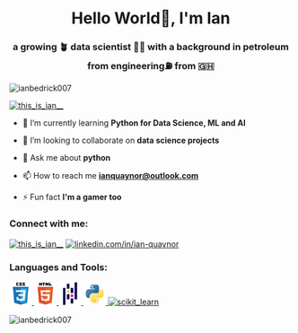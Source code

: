 

<h1 align="center">Hello World👋, I'm Ian</h1>
<h3 align="center">a growing 🪴 data scientist 👨‍💻 with a background in petroleum from engineering⛽ from 🇬🇭 </h3>



<p align="left"> <img src="https://komarev.com/ghpvc/?username=ianbedrick007&label=Profile%20views&color=0e75b6&style=flat" alt="ianbedrick007" /> </p>

<p align="left"> <a href="https://twitter.com/this_is_ian__" target="blank"><img src="https://img.shields.io/twitter/follow/this_is_ian__?logo=twitter&style=for-the-badge" alt="this_is_ian__" /></a> </p>

- 🌱 I’m currently learning **Python for Data Science, ML and AI**

- 👯 I’m looking to collaborate on **data science projects**

- 💬 Ask me about **python**

- 📫 How to reach me **ianquaynor@outlook.com**

- ⚡ Fun fact **I'm a gamer too**

<h3 align="left">Connect with me:</h3>
<p align="left">
<a href="https://twitter.com/this_is_ian__" target="blank"><img align="center" src="https://raw.githubusercontent.com/rahuldkjain/github-profile-readme-generator/master/src/images/icons/Social/twitter.svg" alt="this_is_ian__" height="30" width="40" /></a>
<a href="https://linkedin.com/in/linkedin.com/in/ian-quaynor" target="blank"><img align="center" src="https://raw.githubusercontent.com/rahuldkjain/github-profile-readme-generator/master/src/images/icons/Social/linked-in-alt.svg" alt="linkedin.com/in/ian-quaynor" height="30" width="40" /></a>
</p>

<h3 align="left">Languages and Tools:</h3>
<p align="left"> <a href="https://www.w3schools.com/css/" target="_blank" rel="noreferrer"> <img src="https://raw.githubusercontent.com/devicons/devicon/master/icons/css3/css3-original-wordmark.svg" alt="css3" width="40" height="40"/> </a> <a href="https://www.w3.org/html/" target="_blank" rel="noreferrer"> <img src="https://raw.githubusercontent.com/devicons/devicon/master/icons/html5/html5-original-wordmark.svg" alt="html5" width="40" height="40"/> </a> <a href="https://pandas.pydata.org/" target="_blank" rel="noreferrer"> <img src="https://raw.githubusercontent.com/devicons/devicon/2ae2a900d2f041da66e950e4d48052658d850630/icons/pandas/pandas-original.svg" alt="pandas" width="40" height="40"/> </a> <a href="https://www.python.org" target="_blank" rel="noreferrer"> <img src="https://raw.githubusercontent.com/devicons/devicon/master/icons/python/python-original.svg" alt="python" width="40" height="40"/> </a> <a href="https://scikit-learn.org/" target="_blank" rel="noreferrer"> <img src="https://upload.wikimedia.org/wikipedia/commons/0/05/Scikit_learn_logo_small.svg" alt="scikit_learn" width="40" height="40"/> </a> </p>

<p><img align="center" src="https://github-readme-streak-stats.herokuapp.com/?user=ianbedrick007&" alt="ianbedrick007" /></p>
